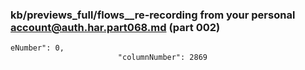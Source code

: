 ### kb/previews_full/flows__re-recording from your personal account@auth.har.part068.md (part 002)

```md
eNumber": 0,
                        "columnNumber": 2869
                    
```

```
